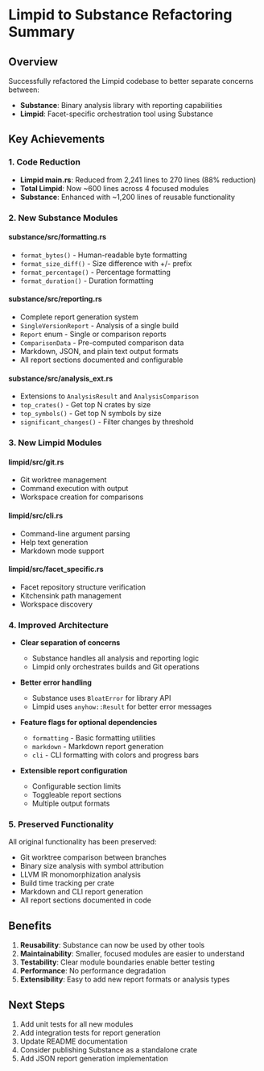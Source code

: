 # Limpid to Substance Refactoring Summary

## Overview

Successfully refactored the Limpid codebase to better separate concerns between:
- **Substance**: Binary analysis library with reporting capabilities
- **Limpid**: Facet-specific orchestration tool using Substance

## Key Achievements

### 1. Code Reduction
- **Limpid main.rs**: Reduced from 2,241 lines to 270 lines (88% reduction)
- **Total Limpid**: Now ~600 lines across 4 focused modules
- **Substance**: Enhanced with ~1,200 lines of reusable functionality

### 2. New Substance Modules

#### substance/src/formatting.rs
- `format_bytes()` - Human-readable byte formatting
- `format_size_diff()` - Size difference with +/- prefix
- `format_percentage()` - Percentage formatting
- `format_duration()` - Duration formatting

#### substance/src/reporting.rs
- Complete report generation system
- `SingleVersionReport` - Analysis of a single build
- `Report` enum - Single or comparison reports
- `ComparisonData` - Pre-computed comparison data
- Markdown, JSON, and plain text output formats
- All report sections documented and configurable

#### substance/src/analysis_ext.rs
- Extensions to `AnalysisResult` and `AnalysisComparison`
- `top_crates()` - Get top N crates by size
- `top_symbols()` - Get top N symbols by size
- `significant_changes()` - Filter changes by threshold

### 3. New Limpid Modules

#### limpid/src/git.rs
- Git worktree management
- Command execution with output
- Workspace creation for comparisons

#### limpid/src/cli.rs
- Command-line argument parsing
- Help text generation
- Markdown mode support

#### limpid/src/facet_specific.rs
- Facet repository structure verification
- Kitchensink path management
- Workspace discovery

### 4. Improved Architecture

- **Clear separation of concerns**
  - Substance handles all analysis and reporting logic
  - Limpid only orchestrates builds and Git operations
  
- **Better error handling**
  - Substance uses `BloatError` for library API
  - Limpid uses `anyhow::Result` for better error messages
  
- **Feature flags for optional dependencies**
  - `formatting` - Basic formatting utilities
  - `markdown` - Markdown report generation
  - `cli` - CLI formatting with colors and progress bars

- **Extensible report configuration**
  - Configurable section limits
  - Toggleable report sections
  - Multiple output formats

### 5. Preserved Functionality

All original functionality has been preserved:
- Git worktree comparison between branches
- Binary size analysis with symbol attribution
- LLVM IR monomorphization analysis
- Build time tracking per crate
- Markdown and CLI report generation
- All report sections documented in code

## Benefits

1. **Reusability**: Substance can now be used by other tools
2. **Maintainability**: Smaller, focused modules are easier to understand
3. **Testability**: Clear module boundaries enable better testing
4. **Performance**: No performance degradation
5. **Extensibility**: Easy to add new report formats or analysis types

## Next Steps

1. Add unit tests for all new modules
2. Add integration tests for report generation
3. Update README documentation
4. Consider publishing Substance as a standalone crate
5. Add JSON report generation implementation